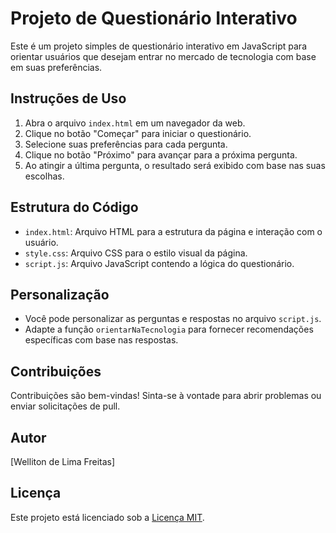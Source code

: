 # Projeto de Questionário Interativo

Este é um projeto simples de questionário interativo em JavaScript para orientar usuários que desejam entrar no mercado de tecnologia com base em suas preferências.

## Instruções de Uso

1. Abra o arquivo `index.html` em um navegador da web.
2. Clique no botão "Começar" para iniciar o questionário.
3. Selecione suas preferências para cada pergunta.
4. Clique no botão "Próximo" para avançar para a próxima pergunta.
5. Ao atingir a última pergunta, o resultado será exibido com base nas suas escolhas.

## Estrutura do Código

- `index.html`: Arquivo HTML para a estrutura da página e interação com o usuário.
- `style.css`: Arquivo CSS para o estilo visual da página.
- `script.js`: Arquivo JavaScript contendo a lógica do questionário.
  
## Personalização

- Você pode personalizar as perguntas e respostas no arquivo `script.js`.
- Adapte a função `orientarNaTecnologia` para fornecer recomendações específicas com base nas respostas.

## Contribuições

Contribuições são bem-vindas! Sinta-se à vontade para abrir problemas ou enviar solicitações de pull.

## Autor

[Welliton de Lima Freitas]

## Licença

Este projeto está licenciado sob a [Licença MIT](LICENSE).
